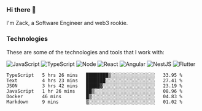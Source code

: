 ### Hi there 👋
I'm Zack, a Software Engineer and web3 rookie.

### Technologies
These are some of the technologies and tools that I work with:

![JavaScript](https://img.shields.io/badge/JavaScript-323330.svg?logo=javascript&logoColor=F7DF1E) 
![TypeScript](https://img.shields.io/badge/TypeScript-007ACC.svg?logo=typescript&logoColor=white) 
![Node](https://img.shields.io/badge/Node.js-43853D.svg?logo=node.js&logoColor=white)
![React](https://img.shields.io/badge/React-20232a.svg?logo=react&logoColor=61DAFB) 
![Angular](https://img.shields.io/badge/Angular-E23237.svg?logo=angularjs&logoColor=white)
![NestJS](https://img.shields.io/badge/NestJS-E0234E?logo=nestjs&logoColor=white)
![Flutter](https://img.shields.io/badge/Flutter-02569B.svg?logo=flutter&logoColor=white)

<!--START_SECTION:waka-->

```text
TypeScript   5 hrs 26 mins   ████████▒░░░░░░░░░░░░░░░░   33.95 %
Text         4 hrs 23 mins   ███████░░░░░░░░░░░░░░░░░░   27.41 %
JSON         3 hrs 42 mins   █████▓░░░░░░░░░░░░░░░░░░░   23.19 %
JavaScript   1 hr 26 mins    ██▒░░░░░░░░░░░░░░░░░░░░░░   08.96 %
Docker       46 mins         █▒░░░░░░░░░░░░░░░░░░░░░░░   04.83 %
Markdown     9 mins          ▒░░░░░░░░░░░░░░░░░░░░░░░░   01.02 %
```

<!--END_SECTION:waka-->
